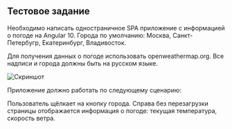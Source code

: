 ## Тестовое задание

Необходимо написать одностраничное SPA приложение с информацией о погоде на Angular 10.
Города по умолчанию: Москва, Санкт-Петербугр, Екатеринбург, Владивосток.

Для получения данных о погоде использовать openweathermap.org. Все надписи и города должны быть на русском языке.

![Скриншот]( https://pasteboard.co/wUCfrcN5F9e5.png )

Приложение должно работать по следующему сценарию:

Пользователь щёлкает на кнопку города. Справа без перезагрузки страницы отображается информация о погоде: текущая температура, скорость ветра.
